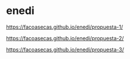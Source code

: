 # enedi

https://facoasecas.github.io/enedi/propuesta-1/

https://facoasecas.github.io/enedi/propuesta-2/

https://facoasecas.github.io/enedi/propuesta-3/
